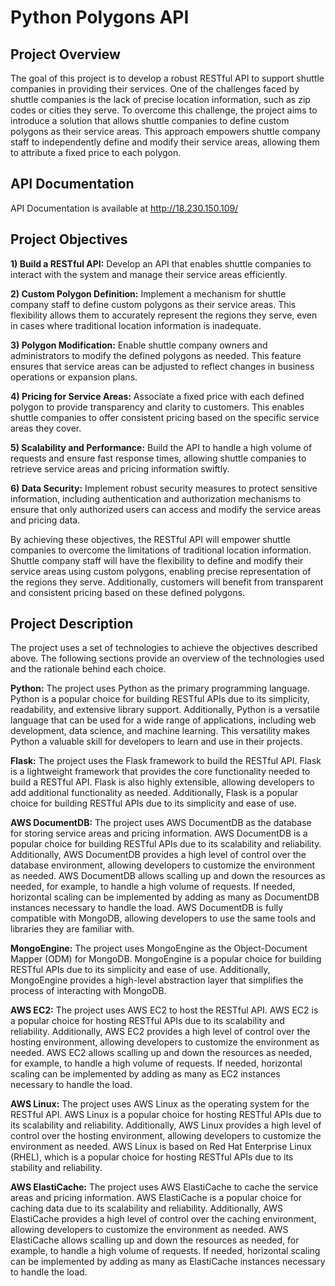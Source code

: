 # Python Polygons API

## Project Overview
The goal of this project is to develop a robust RESTful API to support shuttle companies in providing their services. One of the challenges faced by shuttle companies is the lack of precise location information, such as zip codes or cities they serve. To overcome this challenge, the project aims to introduce a solution that allows shuttle companies to define custom polygons as their service areas. This approach empowers shuttle company staff to independently define and modify their service areas, allowing them to attribute a fixed price to each polygon.

## API Documentation
API Documentation is available at <http://18.230.150.109/>

## Project Objectives

**1) Build a RESTful API:** Develop an API that enables shuttle companies to interact with the system and manage their service areas efficiently.

**2) Custom Polygon Definition:** Implement a mechanism for shuttle company staff to define custom polygons as their service areas. This flexibility allows them to accurately represent the regions they serve, even in cases where traditional location information is inadequate.

**3) Polygon Modification:** Enable shuttle company owners and administrators to modify the defined polygons as needed. This feature ensures that service areas can be adjusted to reflect changes in business operations or expansion plans.

**4) Pricing for Service Areas:** Associate a fixed price with each defined polygon to provide transparency and clarity to customers. This enables shuttle companies to offer consistent pricing based on the specific service areas they cover.

**5) Scalability and Performance:** Build the API to handle a high volume of requests and ensure fast response times, allowing shuttle companies to retrieve service areas and pricing information swiftly.

**6) Data Security:** Implement robust security measures to protect sensitive information, including authentication and authorization mechanisms to ensure that only authorized users can access and modify the service areas and pricing data.

By achieving these objectives, the RESTful API will empower shuttle companies to overcome the limitations of traditional location information. Shuttle company staff will have the flexibility to define and modify their service areas using custom polygons, enabling precise representation of the regions they serve. Additionally, customers will benefit from transparent and consistent pricing based on these defined polygons.

## Project Description

The project uses a set of technologies to achieve the objectives described above. The following sections provide an overview of the technologies used and the rationale behind each choice.

**Python:** The project uses Python as the primary programming language. Python is a popular choice for building RESTful APIs due to its simplicity, readability, and extensive library support. Additionally, Python is a versatile language that can be used for a wide range of applications, including web development, data science, and machine learning. This versatility makes Python a valuable skill for developers to learn and use in their projects.

**Flask:** The project uses the Flask framework to build the RESTful API. Flask is a lightweight framework that provides the core functionality needed to build a RESTful API. Flask is also highly extensible, allowing developers to add additional functionality as needed. Additionally, Flask is a popular choice for building RESTful APIs due to its simplicity and ease of use.

**AWS DocumentDB:** The project uses AWS DocumentDB as the database for storing service areas and pricing information. AWS DocumentDB is a popular choice for building RESTful APIs due to its scalability and reliability. Additionally, AWS DocumentDB provides a high level of control over the database environment, allowing developers to customize the environment as needed. AWS DocumentDB allows scalling up and down the resources as needed, for example, to handle a high volume of requests. If needed, horizontal scaling can be implemented by adding as many as DocumentDB instances necessary to handle the load. AWS DocumentDB is fully compatible with MongoDB, allowing developers to use the same tools and libraries they are familiar with.

**MongoEngine:** The project uses MongoEngine as the Object-Document Mapper (ODM) for MongoDB. MongoEngine is a popular choice for building RESTful APIs due to its simplicity and ease of use. Additionally, MongoEngine provides a high-level abstraction layer that simplifies the process of interacting with MongoDB. 

**AWS EC2:** The project uses AWS EC2 to host the RESTful API. AWS EC2 is a popular choice for hosting RESTful APIs due to its scalability and reliability. Additionally, AWS EC2 provides a high level of control over the hosting environment, allowing developers to customize the environment as needed. AWS EC2 allows scalling up and down the resources as needed, for example, to handle a high volume of requests. If needed, horizontal scaling can be implemented by adding as many as EC2 instances necessary to handle the load.

**AWS Linux:** The project uses AWS Linux as the operating system for the RESTful API. AWS Linux is a popular choice for hosting RESTful APIs due to its scalability and reliability. Additionally, AWS Linux provides a high level of control over the hosting environment, allowing developers to customize the environment as needed. AWS Linux is based on Red Hat Enterprise Linux (RHEL), which is a popular choice for hosting RESTful APIs due to its stability and reliability. 

**AWS ElastiCache:** The project uses AWS ElastiCache to cache the service areas and pricing information. AWS ElastiCache is a popular choice for caching data due to its scalability and reliability. Additionally, AWS ElastiCache provides a high level of control over the caching environment, allowing developers to customize the environment as needed. AWS ElastiCache allows scalling up and down the resources as needed, for example, to handle a high volume of requests. If needed, horizontal scaling can be implemented by adding as many as ElastiCache instances necessary to handle the load.


